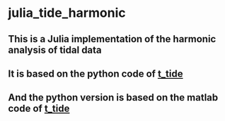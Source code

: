 # julia_tide_harmonic
## This is a Julia implementation of the harmonic analysis of tidal data
## It is based on the python code of [t_tide](https://github.com/moflaher/ttide_py)
## And the python version is based on the matlab code of [t_tide](http://www2.ocgy.ubc.ca/~rich/)